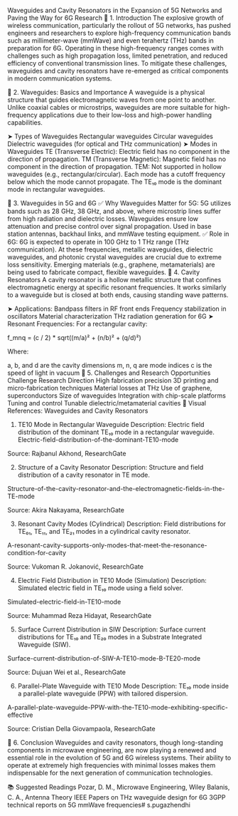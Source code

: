 Waveguides and Cavity Resonators in the Expansion of 5G Networks and Paving the Way for 6G Research
🔷 1. Introduction
The explosive growth of wireless communication, particularly the rollout of 5G networks, has pushed engineers and researchers to explore high-frequency communication bands such as millimeter-wave (mmWave) and even terahertz (THz) bands in preparation for 6G. Operating in these high-frequency ranges comes with challenges such as high propagation loss, limited penetration, and reduced efficiency of conventional transmission lines.
To mitigate these challenges, waveguides and cavity resonators have re-emerged as critical components in modern communication systems.

🔷 2. Waveguides: Basics and Importance
A waveguide is a physical structure that guides electromagnetic waves from one point to another. Unlike coaxial cables or microstrips, waveguides are more suitable for high-frequency applications due to their low-loss and high-power handling capabilities.

➤ Types of Waveguides
Rectangular waveguides
Circular waveguides
Dielectric waveguides (for optical and THz communication)
➤ Modes in Waveguides
TE (Transverse Electric): Electric field has no component in the direction of propagation.
TM (Transverse Magnetic): Magnetic field has no component in the direction of propagation.
TEM: Not supported in hollow waveguides (e.g., rectangular/circular).
Each mode has a cutoff frequency below which the mode cannot propagate. The TE₁₀ mode is the dominant mode in rectangular waveguides.

🔷 3. Waveguides in 5G and 6G
✅ Why Waveguides Matter for 5G:
5G utilizes bands such as 28 GHz, 38 GHz, and above, where microstrip lines suffer from high radiation and dielectric losses.
Waveguides ensure low attenuation and precise control over signal propagation.
Used in base station antennas, backhaul links, and mmWave testing equipment.
✅ Role in 6G:
6G is expected to operate in 100 GHz to 1 THz range (THz communication).
At these frequencies, metallic waveguides, dielectric waveguides, and photonic crystal waveguides are crucial due to extreme loss sensitivity.
Emerging materials (e.g., graphene, metamaterials) are being used to fabricate compact, flexible waveguides.
🔷 4. Cavity Resonators
A cavity resonator is a hollow metallic structure that confines electromagnetic energy at specific resonant frequencies. It works similarly to a waveguide but is closed at both ends, causing standing wave patterns.

➤ Applications:
Bandpass filters in RF front ends
Frequency stabilization in oscillators
Material characterization
THz radiation generation for 6G
➤ Resonant Frequencies:
For a rectangular cavity:

f_mnq = (c / 2) * sqrt((m/a)² + (n/b)² + (q/d)²)

Where:

a, b, and d are the cavity dimensions
m, n, q are mode indices
c is the speed of light in vacuum
🔷 5. Challenges and Research Opportunities
Challenge	Research Direction
High fabrication precision	3D printing and micro-fabrication techniques
Material losses at THz	Use of graphene, superconductors
Size of waveguides	Integration with chip-scale platforms
Tuning and control	Tunable dielectric/metamaterial cavities
📸 Visual References: Waveguides and Cavity Resonators
1. TE10 Mode in Rectangular Waveguide
Description: Electric field distribution of the dominant TE₁₀ mode in a rectangular waveguide. Electric-field-distribution-of-the-dominant-TE10-mode

Source: Rajbanul Akhond, ResearchGate

2. Structure of a Cavity Resonator
Description: Structure and field distribution of a cavity resonator in TE mode.

Structure-of-the-cavity-resonator-and-the-electromagnetic-fields-in-the-TE-mode

Source: Akira Nakayama, ResearchGate

3. Resonant Cavity Modes (Cylindrical)
Description: Field distributions for TE₀₁, TE₁₁, and TE₂₁ modes in a cylindrical cavity resonator.

A-resonant-cavity-supports-only-modes-that-meet-the-resonance-condition-for-cavity

Source: Vukoman R. Jokanović, ResearchGate

4. Electric Field Distribution in TE10 Mode (Simulation)
Description: Simulated electric field in TE₁₀ mode using a field solver.

Simulated-electric-field-in-TE10-mode

Source: Muhammad Reza Hidayat, ResearchGate

5. Surface Current Distribution in SIW
Description: Surface current distributions for TE₁₀ and TE₂₀ modes in a Substrate Integrated Waveguide (SIW).

Surface-current-distribution-of-SIW-A-TE10-mode-B-TE20-mode

Source: Dujuan Wei et al., ResearchGate

6. Parallel-Plate Waveguide with TE10 Mode
Description: TE₁₀ mode inside a parallel-plate waveguide (PPW) with tailored dispersion.

A-parallel-plate-waveguide-PPW-with-the-TE10-mode-exhibiting-specific-effective

Source: Cristian Della Giovampaola, ResearchGate

🔷 6. Conclusion
Waveguides and cavity resonators, though long-standing components in microwave engineering, are now playing a renewed and essential role in the evolution of 5G and 6G wireless systems. Their ability to operate at extremely high frequencies with minimal losses makes them indispensable for the next generation of communication technologies.

📚 Suggested Readings
Pozar, D. M., Microwave Engineering, Wiley
Balanis, C. A., Antenna Theory
IEEE Papers on THz waveguide design for 6G
3GPP technical reports on 5G mmWave frequencies# s.pugazhendhi
